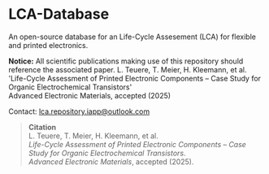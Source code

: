 # LCA-Database

An open-source database for an Life-Cycle Assesement (LCA) for flexible and printed electronics.


**Notice:** All scientific publications making use of this repository should reference the associated paper.
L. Teuere, T. Meier, H. Kleemann, et al.<br>
'Life-Cycle Assessment of Printed Electronic Components – Case Study for Organic Electrochemical Transistors'<br>
Advanced Electronic Materials, accepted (2025)

Contact: lca.repository.iapp@outlook.com

> **Citation**  
> L. Teuere, T. Meier, H. Kleemann, et al.  
> *Life-Cycle Assessment of Printed Electronic Components – Case Study for Organic Electrochemical Transistors*.  
> _Advanced Electronic Materials_, accepted (2025).
